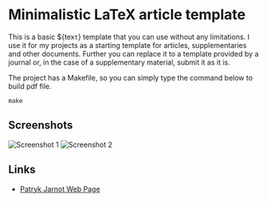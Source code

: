 # Minimalistic LaTeX article template
This is a basic ${tex`t`} template that you can use without any limitations.
I use it for my projects as a starting template for articles, supplementaries and other documents.
Further you can replace it to a template provided by a journal or, in the case of a supplementary material, submit it as it is.

The project has a Makefile, so you can simply type the command below to build pdf file.

```[bash]
make
```

## Screenshots

![Screenshot 1](https://github.com/patryk-jarnot/main/blob/main/screenshots/mini_template_1.png?raw=true)
![Screenshot 2](https://github.com/patryk-jarnot/main/blob/main/screenshots/mini_template_2.png?raw=true)

## Links
* [Patryk Jarnot Web Page](https://www.pjarnot.com)


